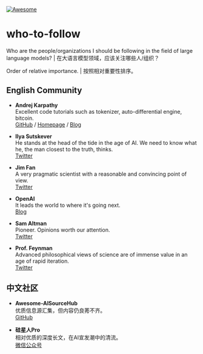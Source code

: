 [![Awesome](https://awesome.re/badge-flat2.svg)](https://awesome.re)

# who-to-follow

Who are the people/organizations I should be following in the field of large language models? | 在大语言模型领域，应该关注哪些人/组织？

Order of relative importance. | 按照相对重要性排序。

## English Community

- **Andrej Karpathy**  
    Excellent code tutorials such as tokenizer, auto-differential engine, bitcoin.  
    [GitHub](https://github.com/karpathy)  /
    [Homepage](https://karpathy.ai)  /
    [Blog](https://karpathy.github.io)

- **Ilya Sutskever**  
    He stands at the head of the tide in the age of AI. We need to know what he, the man closest to the truth, thinks.  
    [Twitter](https://twitter.com/ilyasut)

- **Jim Fan**  
    A very pragmatic scientist with a reasonable and convincing point of view.  
    [Twitter](https://twitter.com/DrJimFan)

- **OpenAI**  
    It leads the world to where it's going next.  
    [Blog](https://openai.com/blog)

- **Sam Altman**  
    Pioneer. Opinions worth our attention.  
    [Twitter](https://twitter.com/sama)

- **Prof. Feynman**  
    Advanced philosophical views of science are of immense value in an age of rapid iteration.  
    [Twitter](https://twitter.com/ProfFeynman)

## 中文社区

- **Awesome-AISourceHub**  
    优质信息源汇集，但内容仍良莠不齐。  
    [GitHub](https://github.com/AmbroseX/Awesome-AISourceHub)

- **硅星人Pro**  
    相对优质的深度长文，在AI宣发潮中的清流。  
    [微信公众号](https://mp.weixin.qq.com/mp/profile_ext?action=home&__biz=MzkyNjU2ODM2NQ==&scene=124#wechat_redirect)
